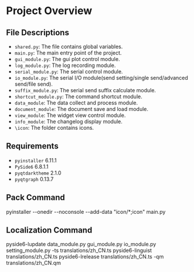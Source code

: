 # Project Overview

## File Descriptions
- `shared.py`: The file contains global variables.
- `main.py`: The main entry point of the project.
- `gui_module.py`: The gui plot control module.
- `log_module.py`: The log recording module.
- `serial_module.py`: The serial control module.
- `io_module.py`: The serial I/O module(send setting/single send/advanced send/file send).
- `suffix_module.py`: The serial send suffix calculate module.
- `shortcut_module.py`: The command shortcut module.
- `data_module`: The data collect and process module.
- `document_module`: The document save and load module.
- `view_module`: The widget view control module.
- `info_module`: The changelog display module.
- `\icon`: The folder contains icons.

## Requirements
- `pyinstaller`               6.11.1
- `PySide6`                   6.8.1.1
- `pyqtdarktheme`             2.1.0
- `pyqtgraph`                 0.13.7

## Pack Command
pyinstaller --onedir --noconsole --add-data "icon/*;icon" main.py

## Localization Command
pyside6-lupdate data_module.py gui_module.py io_module.py setting_module.py -ts translations/zh_CN.ts
pyside6-linguist translations/zh_CN.ts
pyside6-lrelease translations/zh_CN.ts -qm translations/zh_CN.qm


[//]: # (pyinstaller --onedir --noconsole --add-data "icon/*;icon" --icon=icon.ico main.py)
